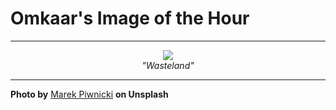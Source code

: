 # Omkaar's Image of the Hour

---

<div align="center">

<a href="https://unsplash.com/photos/a-person-walks-alone-on-a-desert-road-IK9LSakjblM">
  <img src="https://images.unsplash.com/photo-1751574432395-82c996aa788d?crop=entropy&cs=tinysrgb&fit=max&fm=jpg&ixid=M3w3NjA2Nzh8MHwxfHJhbmRvbXx8fHx8fHx8fDE3NTUyMTk2MDB8&ixlib=rb-4.1.0&q=80&w=1080" style="max-width:100%; height:auto;">
</a>

<br>
<i>"Wasteland"</i>

</div>

---

**Photo by** [Marek Piwnicki](https://unsplash.com/@marekpiwnicki) **on Unsplash**

